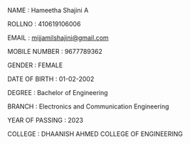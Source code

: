 
NAME : Hameetha Shajini A

ROLLNO : 410619106006

EMAIL : mijjamilshajini@gmail.com

MOBILE NUMBER : 9677789362

GENDER : FEMALE

DATE OF BIRTH : 01-02-2002

DEGREE : Bachelor of Engineering

BRANCH : Electronics and Communication Engineering

YEAR OF PASSING : 2023

COLLEGE : DHAANISH AHMED COLLEGE OF ENGINEERING

